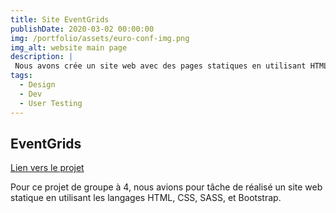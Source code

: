 ```yaml
---
title: Site EventGrids
publishDate: 2020-03-02 00:00:00
img: /portfolio/assets/euro-conf-img.png
img_alt: website main page
description: |
 Nous avons crée un site web avec des pages statiques en utilisant HTML et CSS (SASS) et Bootstrap
tags:
  - Design
  - Dev
  - User Testing
---
```


## EventGrids
<a href="https://tommy-bou.github.io/Template-5/index.html"> Lien vers le projet </a>

Pour ce projet de groupe à 4, nous avions pour tâche de réalisé un site web statique en utilisant les langages HTML, CSS, SASS, et Bootstrap.